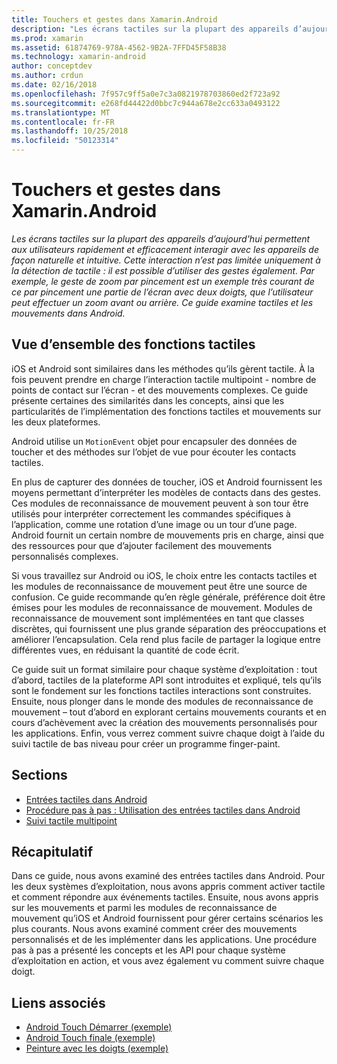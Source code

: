 ```yaml
---
title: Touchers et gestes dans Xamarin.Android
description: "Les écrans tactiles sur la plupart des appareils d’aujourd'hui permettent aux utilisateurs rapidement et efficacement interagir avec les appareils de façon naturelle et intuitive. Cette interaction n’est pas limitée uniquement à la détection de tactile : il est possible d’utiliser des gestes également. Par exemple, le geste de zoom par pincement est un exemple très courant de ce par pincement une partie de l’écran avec deux doigts, que l’utilisateur peut effectuer un zoom avant ou arrière. Ce guide examine tactiles et les mouvements dans Android."
ms.prod: xamarin
ms.assetid: 61874769-978A-4562-9B2A-7FFD45F58B38
ms.technology: xamarin-android
author: conceptdev
ms.author: crdun
ms.date: 02/16/2018
ms.openlocfilehash: 7f957c9ff5a0e7c3a0821978703860ed2f723a92
ms.sourcegitcommit: e268fd44422d0bbc7c944a678e2cc633a0493122
ms.translationtype: MT
ms.contentlocale: fr-FR
ms.lasthandoff: 10/25/2018
ms.locfileid: "50123314"
---
```

# <a name="touch-and-gestures-in-xamarinandroid"></a>Touchers et gestes dans Xamarin.Android

_Les écrans tactiles sur la plupart des appareils d’aujourd'hui permettent aux utilisateurs rapidement et efficacement interagir avec les appareils de façon naturelle et intuitive. Cette interaction n’est pas limitée uniquement à la détection de tactile : il est possible d’utiliser des gestes également. Par exemple, le geste de zoom par pincement est un exemple très courant de ce par pincement une partie de l’écran avec deux doigts, que l’utilisateur peut effectuer un zoom avant ou arrière. Ce guide examine tactiles et les mouvements dans Android._

## <a name="touch-overview"></a>Vue d’ensemble des fonctions tactiles

iOS et Android sont similaires dans les méthodes qu’ils gèrent tactile. À la fois peuvent prendre en charge l’interaction tactile multipoint - nombre de points de contact sur l’écran - et des mouvements complexes. Ce guide présente certaines des similarités dans les concepts, ainsi que les particularités de l’implémentation des fonctions tactiles et mouvements sur les deux plateformes.

Android utilise un `MotionEvent` objet pour encapsuler des données de toucher et des méthodes sur l’objet de vue pour écouter les contacts tactiles.

En plus de capturer des données de toucher, iOS et Android fournissent les moyens permettant d’interpréter les modèles de contacts dans des gestes. Ces modules de reconnaissance de mouvement peuvent à son tour être utilisés pour interpréter correctement les commandes spécifiques à l’application, comme une rotation d’une image ou un tour d’une page. Android fournit un certain nombre de mouvements pris en charge, ainsi que des ressources pour que d’ajouter facilement des mouvements personnalisés complexes.

Si vous travaillez sur Android ou iOS, le choix entre les contacts tactiles et les modules de reconnaissance de mouvement peut être une source de confusion. Ce guide recommande qu’en règle générale, préférence doit être émises pour les modules de reconnaissance de mouvement. Modules de reconnaissance de mouvement sont implémentées en tant que classes discrètes, qui fournissent une plus grande séparation des préoccupations et améliorer l’encapsulation. Cela rend plus facile de partager la logique entre différentes vues, en réduisant la quantité de code écrit.

Ce guide suit un format similaire pour chaque système d’exploitation : tout d’abord, tactiles de la plateforme API sont introduites et expliqué, tels qu’ils sont le fondement sur les fonctions tactiles interactions sont construites. Ensuite, nous plonger dans le monde des modules de reconnaissance de mouvement – tout d’abord en explorant certains mouvements courants et en cours d’achèvement avec la création des mouvements personnalisés pour les applications. Enfin, vous verrez comment suivre chaque doigt à l’aide du suivi tactile de bas niveau pour créer un programme finger-paint.

## <a name="sections"></a>Sections

-  [Entrées tactiles dans Android](~/android/app-fundamentals/touch/android-touch-walkthrough.md)
-  [Procédure pas à pas : Utilisation des entrées tactiles dans Android](~/android/app-fundamentals/touch/android-touch-walkthrough.md)
-  [Suivi tactile multipoint](touch-tracking.md)

## <a name="summary"></a>Récapitulatif

Dans ce guide, nous avons examiné des entrées tactiles dans Android. Pour les deux systèmes d’exploitation, nous avons appris comment activer tactile et comment répondre aux événements tactiles. Ensuite, nous avons appris sur les mouvements et parmi les modules de reconnaissance de mouvement qu’iOS et Android fournissent pour gérer certains scénarios les plus courants. Nous avons examiné comment créer des mouvements personnalisés et de les implémenter dans les applications. Une procédure pas à pas a présenté les concepts et les API pour chaque système d’exploitation en action, et vous avez également vu comment suivre chaque doigt.



## <a name="related-links"></a>Liens associés

- [Android Touch Démarrer (exemple)](https://developer.xamarin.com/samples/monodroid/ApplicationFundamentals/Touch_start)
- [Android Touch finale (exemple)](https://developer.xamarin.com/samples/monodroid/ApplicationFundamentals/Touch_final)
- [Peinture avec les doigts (exemple)](https://developer.xamarin.com/samples/monodroid/ApplicationFundamentals/FingerPaint)
